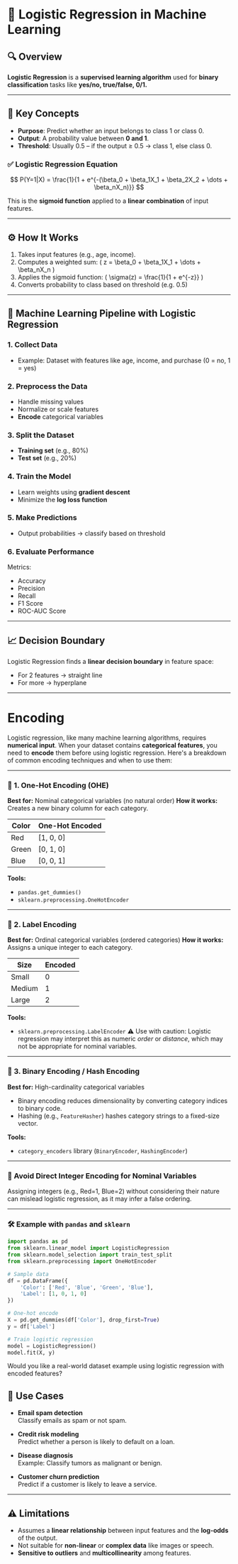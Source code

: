 # 🤖 Logistic Regression in Machine Learning

## 🔍 Overview

**Logistic Regression** is a **supervised learning algorithm** used for **binary classification** tasks like **yes/no, true/false, 0/1.**

---

## 📐 Key Concepts

- **Purpose**: Predict whether an input belongs to class 1 or class 0.
- **Output**: A probability value between **0 and 1**.
- **Threshold**: Usually 0.5 – if the output ≥ 0.5 → class 1, else class 0.

### ✅ Logistic Regression Equation

$$
P(Y=1|X) = \frac{1}{1 + e^{-(\beta_0 + \beta_1X_1 + \beta_2X_2 + \dots + \beta_nX_n)}}
$$


This is the **sigmoid function** applied to a **linear combination** of input features.

---

## ⚙️ How It Works

1. Takes input features (e.g., age, income).
2. Computes a weighted sum: \( z = \beta_0 + \beta_1X_1 + \dots + \beta_nX_n \)
3. Applies the sigmoid function: \( \sigma(z) = \frac{1}{1 + e^{-z}} \)
4. Converts probability to class based on threshold (e.g. 0.5)

---

## 🔄 Machine Learning Pipeline with Logistic Regression

### 1. Collect Data
- Example: Dataset with features like age, income, and purchase (0 = no, 1 = yes)

### 2. Preprocess the Data
- Handle missing values
- Normalize or scale features
- <b>Encode</b> categorical variables

### 3. Split the Dataset
- **Training set** (e.g., 80%)
- **Test set** (e.g., 20%)

### 4. Train the Model
- Learn weights using **gradient descent**
- Minimize the **log loss function**

### 5. Make Predictions
- Output probabilities → classify based on threshold

### 6. Evaluate Performance
Metrics:
- Accuracy
- Precision
- Recall
- F1 Score
- ROC-AUC Score

---

## 📈 Decision Boundary

Logistic Regression finds a **linear decision boundary** in feature space:
- For 2 features → straight line
- For more → hyperplane

---
# <b> Encoding </b>

Logistic regression, like many machine learning algorithms, requires **numerical input**. When your dataset contains **categorical features**, you need to **encode** them before using logistic regression. Here's a breakdown of common encoding techniques and when to use them:

---

### 🔹 1. **One-Hot Encoding (OHE)**

**Best for:** Nominal categorical variables (no natural order)
**How it works:** Creates a new binary column for each category.

| Color | One-Hot Encoded |
| ----- | --------------- |
| Red   | \[1, 0, 0]      |
| Green | \[0, 1, 0]      |
| Blue  | \[0, 0, 1]      |

**Tools:**

* `pandas.get_dummies()`
* `sklearn.preprocessing.OneHotEncoder`

---

### 🔹 2. **Label Encoding**

**Best for:** Ordinal categorical variables (ordered categories)
**How it works:** Assigns a unique integer to each category.

| Size   | Encoded |
| ------ | ------- |
| Small  | 0       |
| Medium | 1       |
| Large  | 2       |

**Tools:**

* `sklearn.preprocessing.LabelEncoder`
  ⚠️ Use with caution: Logistic regression may interpret this as numeric *order* or *distance*, which may not be appropriate for nominal variables.

---

### 🔹 3. **Binary Encoding / Hash Encoding**

**Best for:** High-cardinality categorical variables

* Binary encoding reduces dimensionality by converting category indices to binary code.
* Hashing (e.g., `FeatureHasher`) hashes category strings to a fixed-size vector.

**Tools:**

* `category_encoders` library (`BinaryEncoder`, `HashingEncoder`)

---

### 🚫 Avoid Direct Integer Encoding for Nominal Variables

Assigning integers (e.g., Red=1, Blue=2) without considering their nature can mislead logistic regression, as it may infer a false ordering.

---

### 🛠️ Example with `pandas` and `sklearn`

```python
import pandas as pd
from sklearn.linear_model import LogisticRegression
from sklearn.model_selection import train_test_split
from sklearn.preprocessing import OneHotEncoder

# Sample data
df = pd.DataFrame({
    'Color': ['Red', 'Blue', 'Green', 'Blue'],
    'Label': [1, 0, 1, 0]
})

# One-hot encode
X = pd.get_dummies(df['Color'], drop_first=True)
y = df['Label']

# Train logistic regression
model = LogisticRegression()
model.fit(X, y)
```

Would you like a real-world dataset example using logistic regression with encoded features?


## 📌 Use Cases

- **Email spam detection**  
  Classify emails as spam or not spam.

- **Credit risk modeling**  
  Predict whether a person is likely to default on a loan.

- **Disease diagnosis**  
  Example: Classify tumors as malignant or benign.

- **Customer churn prediction**  
  Predict if a customer is likely to leave a service.

---

## ⚠️ Limitations

- Assumes a **linear relationship** between input features and the **log-odds** of the output.
- Not suitable for **non-linear** or **complex data** like images or speech.
- **Sensitive to outliers** and **multicollinearity** among features.
